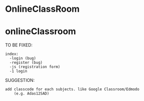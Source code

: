 # OnlineClassRoom
# onlineClassroom

TO BE FIXED:
	
	index:
      -login (bug)
      -register (bug)
      -js (registration form)
      -1 login

SUGGESTION:
	
	add classcode for each subjects. like Google Classroom/Edmodo
		(e.g. Adas12SAD)
 
